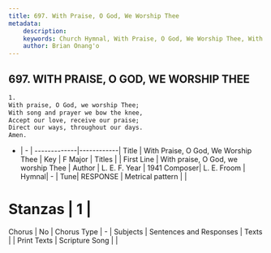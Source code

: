 ```yaml
---
title: 697. With Praise, O God, We Worship Thee
metadata:
    description: 
    keywords: Church Hymnal, With Praise, O God, We Worship Thee, With praise, O God, we worship Thee, 
    author: Brian Onang'o
---
```



## 697. WITH PRAISE, O GOD, WE WORSHIP THEE

```txt
1.
With praise, O God, we worship Thee; 
With song and prayer we bow the knee, 
Accept our love, receive our praise; 
Direct our ways, throughout our days. 
Amen.
```

- |   -  |
-------------|------------|
Title | With Praise, O God, We Worship Thee |
Key | F Major |
Titles |  |
First Line | With praise, O God, we worship Thee |
Author | L. E. F.
Year | 1941
Composer| L. E. Froom |
Hymnal|  - |
Tune| RESPONSE |
Metrical pattern | |
# Stanzas | 1 |
Chorus | No |
Chorus Type | - |
Subjects | Sentences and Responses |
Texts |  |
Print Texts | 
Scripture Song |  |
  
